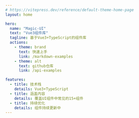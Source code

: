 ```yaml
---
# https://vitepress.dev/reference/default-theme-home-page
layout: home

hero:
  name: "Magic-UI"
  text: "Vue3组件库"
  tagline: 基于Vue3+TypeScript的组件库
  actions:
    - theme: brand
      text: 快速上手
      link: /markdown-examples
    - theme: alt
      text: github仓库
      link: /api-examples

features:
  - title: 技术栈
    details: Vue3+TypeScript
  - title: 涵盖内容
    details: 覆盖UI组件中常见的15+组件
  - title: 持续优化
    details: 组件持续更新中
---
```


